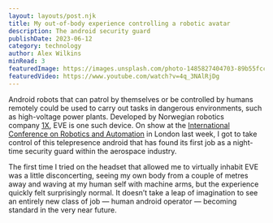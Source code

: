 ```yaml
---
layout: layouts/post.njk
title: My out-of-body experience controlling a robotic avatar
description: The android security guard
publishDate: 2023-06-12
category: technology
author: Alex Wilkins
minRead: 3
featuredImage: https://images.unsplash.com/photo-1485827404703-89b55fcc595e?ixlib=rb-4.0.3&ixid=M3wxMjA3fDB8MHxzZWFyY2h8Mnx8cm9ib3RzfGVufDB8fDB8fHww&auto=format&fit=crop&w=600&q=60
featuredVideo: https://www.youtube.com/watch?v=4q_3NAlRjDg
---
```


<!-- @format -->

<!--StartFragment-->

Android robots that can patrol by themselves or be controlled by humans remotely could be used to carry out tasks in dangerous environments, such as high-voltage power plants. Developed by Norwegian robotics company [1X](https://www.1x.tech/), EVE is one such device. On show at the [International Conference on Robotics and Automation](https://www.icra2023.org/) in London last week, I got to take control of this telepresence android that has found its first job as a night-time security guard within the aerospace industry.

The first time I tried on the headset that allowed me to virtually inhabit EVE was a little disconcerting, seeing my own body from a couple of metres away and waving at my human self with machine arms, but the experience quickly felt surprisingly normal. It doesn’t take a leap of imagination to see an entirely new class of job — human android operator — becoming standard in the very near future.

<!--EndFragment-->

